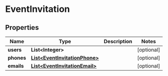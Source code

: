 
# EventInvitation

## Properties
Name | Type | Description | Notes
------------ | ------------- | ------------- | -------------
**users** | **List&lt;Integer&gt;** |  |  [optional]
**phones** | [**List&lt;EventInvitationPhone&gt;**](EventInvitationPhone.md) |  |  [optional]
**emails** | [**List&lt;EventInvitationEmail&gt;**](EventInvitationEmail.md) |  |  [optional]



